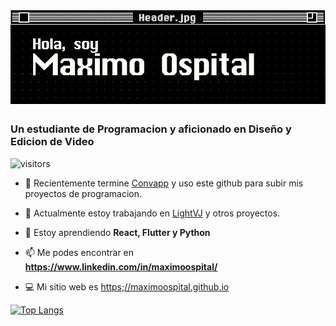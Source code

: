 # ![header](https://raw.githubusercontent.com/maximoospital/maximoospital/main/header2.png) 
### Un estudiante de Programacion y aficionado en Diseño y Edicion de Video

![visitors](https://visitor-badge.glitch.me/badge?page_id=maximoospita&left_color=black&right_color=grey)

- 🧿 Recientemente termine [Convapp](https://github.com/maximoospital/convapp) y uso este github para subir mis proyectos de programacion.

- 🔭 Actualmente estoy trabajando en [LightVJ](https://github.com/maximoospital/LightVJ) y otros proyectos.

- 🌱 Estoy aprendiendo **React, Flutter y Python**

- 📫 Me podes encontrar en **https://www.linkedin.com/in/maximoospital/**

- 💻 Mi sitio web es [https;//maximoospital.github.io](https;//maximoospital.github.io)

[![Top Langs](https://github-readme-stats.vercel.app/api/top-langs/?username=maximoospital)](https://github.com/anuraghazra/github-readme-stats)
